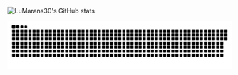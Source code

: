 ![LuMarans30's GitHub stats](https://github-readme-stats.vercel.app/api?username=LuMarans30&show_icons=true&theme=dracula)

<picture>
  <source media="(prefers-color-scheme: dark)" srcset="github-contribution-grid-snake-dark.svg">
  <source media="(prefers-color-scheme: light)" srcset="github-contribution-grid-snake.svg">
  <img alt="github-snake" src="github-contribution-grid-snake.svg">
</picture>
